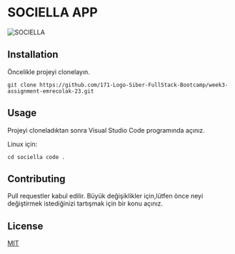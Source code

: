 # SOCIELLA APP

![SOCIELLA](https://resimyukle.io/r/nzpCoqlbMA)

## Installation

Öncelikle projeyi clonelayın. 

`git clone https://github.com/171-Logo-Siber-FullStack-Bootcamp/week3-assignment-emrecolak-23.git`

## Usage

Projeyi cloneladıktan sonra Visual Studio Code programında açınız.

Linux için:

`cd sociella
code .`

## Contributing

Pull requestler kabul edilir. Büyük değişiklikler için,lütfen önce neyi değiştirmek istediğinizi tartışmak için bir konu açınız.

## License

[MIT](https://choosealicense.com/licenses/mit/)
